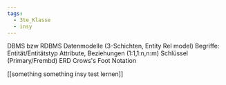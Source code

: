 ```yaml
---
tags:
  - 3te_Klasse
  - insy
---
```

DBMS bzw RDBMS
Datenmodelle (3-Schichten, Entity Rel model)
Begriffe: Entität/Entitätstyp 
Attribute, Beziehungen (1:1,1:n,n:m)
Schlüssel (Primary/Frembd)
ERD
Crows's Foot Notation

[[something something insy test lernen]]